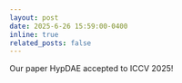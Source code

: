 ```yaml
---
layout: post
date: 2025-6-26 15:59:00-0400
inline: true
related_posts: false
---
```


Our paper HypDAE accepted to ICCV 2025!
